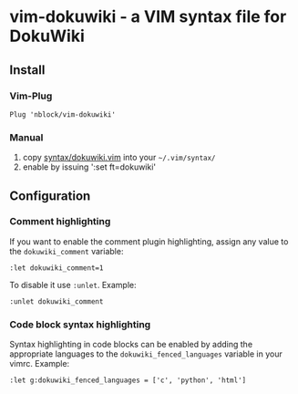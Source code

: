 # vim-dokuwiki - a VIM syntax file for DokuWiki

## Install

### Vim-Plug
```
Plug 'nblock/vim-dokuwiki'
```

### Manual
1) copy [syntax/dokuwiki.vim](syntax/dokuwiki.vim) into your `~/.vim/syntax/`
2) enable by issuing ':set ft=dokuwiki'

## Configuration

### Comment highlighting
If you want to enable the comment plugin highlighting, 
assign any value to the `dokuwiki_comment` variable:

    :let dokuwiki_comment=1

To disable it use `:unlet`. Example:

    :unlet dokuwiki_comment

### Code block syntax highlighting
Syntax highlighting in code blocks can be enabled by adding the appropriate 
languages to the `dokuwiki_fenced_languages` variable in your vimrc.
Example:

    :let g:dokuwiki_fenced_languages = ['c', 'python', 'html']
